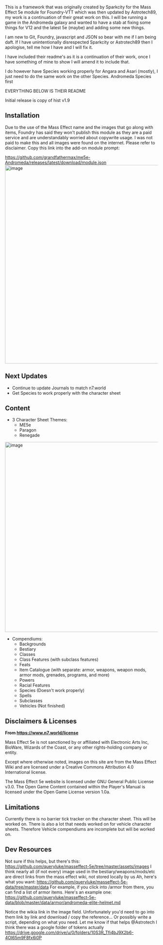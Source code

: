 This is a framework that was originally created by Sparkcity for the Mass Effect 5e module for Foundry-VTT which was then updated by Astrotech89, my work is a continuation of their great work on this.  I will be running a game in the Andromeda galaxy and wanted to have a stab at fixing some things for V12 and the latest 5e (maybe) and adding some new things.

I am new to Git, Foundry, javascript and JSON so bear with me if I am being daft.  If I have unintentionally disrespected Sparkcity or Astrotech89 then I apologise, tell me how I have and I will fix it.

I have included their readme's as it is a continuation of their work, once I have something of mine to show I will amend it to include that.

I do however have Species working properly for Angara and Asari (mostly), I just need to do the same work on the other Species.  Andromeda Species first

EVERYTHING BELOW IS THEIR README

Initial release is copy of hist v1.9

## Installation 
Due to the use of the Mass Effect name and the images that go along with items, Foundry has said they won't publish this module as they are a paid service and are understandably worried about copywrite usage.
I was not paid to make this and all images were found on the internet.  Please refer to disclaimer.
Copy this link into the add-on module prompt:

https://github.com/grandfathermax/me5e-Andromeda/releases/latest/download/module.json
<img width="655" alt="image" src="https://github.com/Astrotech89/me5e-v141/assets/20007225/c6bae125-d40c-48bd-99be-4ca500c0f518">


## Next Updates
   * Continue to update Journals to match n7.world
   * Get Species to work properly with the character sheet

<!-- 

## Goals
* Update to support latest version of Foundry
    * Identify dependencies (done)
    * Add/Remove dependencies (done)
    * Update to foundry v10 framework (done)
* Update to ME5e v1.4 (done)
* Update databases w/ proper imaging and naming conventions (done)
* Add automation using dae (in progress)

## Extended Goals
* Create ME5e Game system over module
    * Make new character sheet similar to TechKinghts Roll20
* Integrate ME5e character builder into game system
 -->
<!-- 
Beginning of Sparkcity's README

[![Foundry](https://img.shields.io/badge/Foundry%40Minimum-0.7.5-green)](https://foundryvtt.com/)
[![Foundry](https://img.shields.io/badge/Foundry%40CompatibleCore-0.7.7-brightgreen)](https://foundryvtt.com/)
[![dnd5e](https://img.shields.io/badge/dnd5e-1.1.1-orange)](https://gitlab.com/foundrynet/dnd5e)
![GitHub All Releases](https://img.shields.io/github/downloads/sparkcity/fvtt-me5e/total)
![GitHub @Latest](https://img.shields.io/github/downloads/sparkcity/fvtt-me5e/latest/total)
 -->
<!-- ## Attributions
* Icons are from [Game-icons.net](https://game-icons.net/). Specifically: Missile launcher icon by Delapouite; Pistol gun icon by John Colburn; Sawed-off shotgun icon by Delapouite; MP5 by Delapouite; Uzi icon by Delapouite; CPU icon by Delapouite; Battle gear icon by Lorc; Silver bullet icon by Delapouite; Scout ship icon by Delapouite; Bracer icon by Delapouite; Greaves icon by Delapouite; Barbute icon by Lorc; Shoulder armor icon by Delapouite.
* App background is from [CharlVera on Pixabay](https://pixabay.com/illustrations/space-earth-gala-planet-universe-4634011/).
* Compendium content from ME5e. In order to be compliant with copyright restrictions and not to infringe on any copyright, copyrighted materials, names, or otherwise uniquely distinguishable words related to existing IPs have been omitted or changed. For full content, GMs and Players should refer to the website for ME5e.
 -->
## Content
* 3 Character Sheet Themes:
    * ME5e
    * Paragon
    * Renegade
<img width="627" alt="image" src="https://github.com/Astrotech89/me5e-v141/assets/20007225/aebcc802-706c-4176-ae08-3fd0d42d5cc1">

* Compendiums:
    * Backgrounds
    * Bestiary
    * Classes 
    * Class Features (with subclass features)
    * Feats
    * Item Catalogue (with separate: armor, weapons, weapon mods, armor mods, grenades, programs, and more)
    * Powers
    * Racial Features
    * Species (Doesn't work properly)
    * Spells
    * Subclasses
    * Vehicles (Not finished)

## Disclaimers & Licenses
**From https://www.n7.world/license**

Mass Effect 5e is not sanctioned by or affiliated with Electronic Arts Inc, BioWare, Wizards of the Coast, or any other rights-holding company or entity.

Except where otherwise noted, images on this site are from the Mass Effect Wiki and are licensed under a Creative Commons Attribution 4.0 International license.

The Mass Effect 5e website is licensed under GNU General Public License v3.0. The Open Game Content contained within the Player's Manual is licensed under the Open Game License version 1.0a.

## Limitations
Currently there is no barrier tick tracker on the character sheet.  This will be worked on.
There is also a lot that needs worked on for vehicle character sheets.  Therefore Vehicle compendiums are incomplete but will be worked on.


## Dev Resources

Not sure if this helps, but there's this:
https://github.com/queryluke/masseffect-5e/tree/master/assets/images
I think nearly all (if not every) image used in the bestiary/weapons/mods/etc are direct links from the mass effect wiki, not stored locally by us
Ah, here's what you want:
https://github.com/queryluke/masseffect-5e-data/tree/master/data
For example, if you click into /armor from there, you can find a list of armor items. Here's an example one:
https://github.com/queryluke/masseffect-5e-data/blob/master/data/armor/andromeda-elite-helmet.md

Notice the wikia link in the image field. Unfortunately you'd need to go into them link by link and download / copy the reference... Or possibly write a script, depending on what you need.
Let me know if that helps @Astrotech
I think there was a google folder of tokens actually
https://drive.google.com/drive/u/0/folders/10S3R_Tfi4bJ9X2b6-4OI65m9F8fx6i0P
